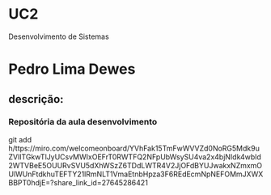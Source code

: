 # UC2
Desenvolvimento de Sistemas
<h1>Pedro Lima Dewes</h1>
<h2>descrição:</h2>
<h3>Repositória da aula desenvolvimento</h3>
 git add 
 h/ttps://miro.com/welcomeonboard/YVhFak15TmFwWVVZd0NoRG5Mdk9uZVlITGkwTlJyUCsvMWIxOEFrT0RWTFQ2NFpUbWsySU4va2x4bjNIdk4wbld2WTVBeE5OUURvSVU5dXhWSzZ6TDdLWTR4V2JjOFdBYUJwakxNZmxmOUlWUnFtdkhuTEFTY21lRmNLT1VmaEtnbHpza3F6REdEcmNpNEFOMmJXWXBBPT0hdjE=?share_link_id=27645286421